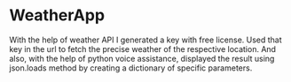 # WeatherApp
With the help of weather API I generated a key with free license. 
Used that key in the url to fetch the precise weather of  the respective location. 
And also, with the help of python voice assistance, displayed the result using json.loads method by creating a dictionary of specific parameters.
